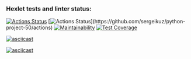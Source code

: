 ### Hexlet tests and linter status:
[![Actions Status](https://github.com/sergeikuz/python-project-50/actions/workflows/hexlet-check.yml/badge.svg)](https://github.com/sergeikuz/python-project-50/actions)
[![Actions Status](https://github.com/sergeikuz/python-project-50/actions/workflows/first-workflow.yml/badge.svg?event=push?)](https://github.com/sergeikuz/python-project-50/actions)
[![Maintainability](https://api.codeclimate.com/v1/badges/b1590b07c51f7935365d/maintainability)](https://codeclimate.com/github/sergeikuz/python-project-50/maintainability)
[![Test Coverage](https://api.codeclimate.com/v1/badges/b1590b07c51f7935365d/test_coverage)](https://codeclimate.com/github/sergeikuz/python-project-50/test_coverage)

[![asciicast](https://asciinema.org/a/667800.svg)](https://asciinema.org/a/667800)

[![asciicast](https://asciinema.org/a/669162.svg)](https://asciinema.org/a/669162)
